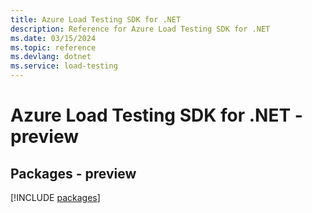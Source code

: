 ```yaml
---
title: Azure Load Testing SDK for .NET
description: Reference for Azure Load Testing SDK for .NET
ms.date: 03/15/2024
ms.topic: reference
ms.devlang: dotnet
ms.service: load-testing
---
```

# Azure Load Testing SDK for .NET - preview
## Packages - preview
[!INCLUDE [packages](load-testing-index.md)]